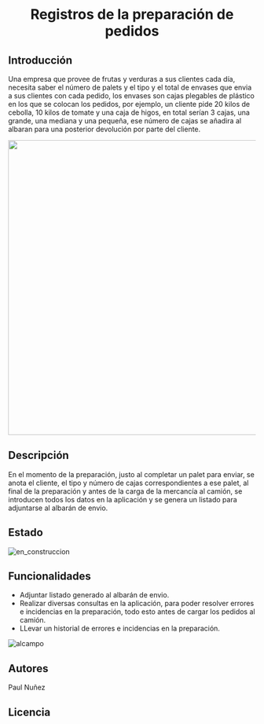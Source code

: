 # <h1 align="center"> Registros de la preparación de pedidos </h1>

## Introducción

Una empresa que provee de frutas y verduras  a sus clientes cada día, necesita saber el número de palets y el tipo y el total de envases que envia a sus clientes con cada pedido, los envases son cajas plegables de plástico en los que se colocan los pedidos, por ejemplo, un cliente pide 20 kilos de cebolla, 10 kilos de tomate y una caja de higos, en total serían 3 cajas, una grande, una mediana y una pequeña, ese número de cajas se añadira al albaran para una posterior devolución por parte del cliente.

<p align="center">
  <img width="600" height="600" src="https://github.com/Paul243654/Inventario/assets/112754073/5e02fd95-6822-436c-b6ea-a6ed8c5e0d58">   
</p>

## Descripción


En el momento de la preparación, justo al completar un palet para enviar, se anota el cliente, el tipo y número de cajas correspondientes a ese palet, al final de la preparación y antes de la carga de la mercancía al camión, se introducen todos los datos en la aplicación y se genera un listado para adjuntarse al albarán de envio.


## Estado

![en_construccion](https://github.com/Paul243654/Inventario/assets/112754073/1c5a40d2-cfd9-4826-930c-804b615f6931)

## Funcionalidades

- Adjuntar listado generado al albarán de envio.
- Realizar diversas consultas en la aplicación, para poder resolver errores e incidencias en la preparación, todo esto antes de cargar los pedidos al camión.
- LLevar un historial de errores e incidencias en la preparación.

![alcampo](https://github.com/Paul243654/Inventario/assets/112754073/760e0d94-01ea-44c2-8f7b-d6dbcb009836)

## Autores

Paul Nuñez

## Licencia























